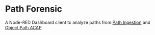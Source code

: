 # Path Forensic
A Node-RED Dashboard client to analyze paths from [Path Ingestion](https://pandosme.github.io/acap/node-red/2023/10/14/Path-Ingestion.html) and [Object Path ACAP](https://pandosme.github.io/acap/2023/03/16/Objects.html)
